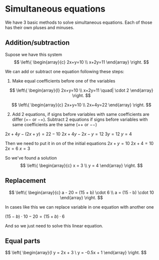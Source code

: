 # Simultaneous equations
We have 3 basic methods to solve simultaneous equations. Each of those has their own pluses and minuses.

## Addition/subtraction

Supose we have this system
$$
\left\{ 
\begin{array}{c}
2x+y=10 \\
x+2y=11
\end{array}
\right.
 $$

We can add or subtract one equation following these steps:
1. Make equal coefficients before one of the variables

$$
\left\{ 
\begin{array}{l}
2x+y=10 \\
x+2y=11 \quad| \cdot 2
\end{array}
\right.
$$
 
$$
\left\{ 
\begin{array}{c}
2x+y=10 \\
2x+4y=22
\end{array}
\right.
$$

2. Add 2 equations, if signs before variables with same coefficients are differ ($+ -$ or $-+$). Subtract 2 equations if signs before variables with same coefficients are the same ($++$ or $--$)

$2x + 4y - (2x + y) = 22 - 10$
$2x + 4y - 2x - y = 12$
$3y = 12$
$y = 4$

Then we need to put it in on of the initial equations
$2x + y = 10$
$2x + 4 = 10$
$2x = 6$
$x = 3$

So we've found a solution
$$
\left\{ 
\begin{array}{c}
x = 3 \\
y = 4
\end{array}
\right.
 $$
 
## Replacement

$$
\left\{ 
\begin{array}{c}
a - 20 = (15 + b) \cdot 6 \\
a = (15 - b) \cdot 10
\end{array}
\right.
 $$

In cases like this we can replace variable in one equation with another one

$(15 - b) \cdot 10 - 20 = (15 + b) \cdot 6$

And so we just need to solve this linear equation.

## Equal parts

$$
\left\{ 
\begin{array}{l
y = 2x + 3 \\
y = -0.5x + 1
\end{array}
\right.
 $$
<!--stackedit_data:
eyJoaXN0b3J5IjpbMTYwNzgwMDcyMV19
-->